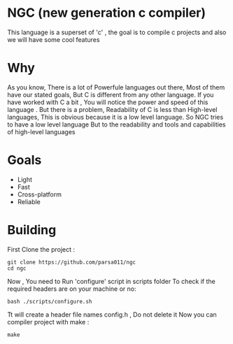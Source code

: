# NGC (new generation c compiler)

This language is a superset of 'c' , the goal is to compile c projects and also we will have some cool features

# Why

As you know, There is a lot of Powerfule languages out there, Most of them have our stated goals, But C is different from any other language.
If you have worked with C a bit , You will notice the power and speed of this language . But there is a problem, Readability of C is less than High-level languages, This is obvious because it is a low level language. So NGC tries to have a low level language But to the readability and tools and capabilities of high-level languages

# Goals
- Light
- Fast
- Cross-platform
- Reliable

# Building
First Clone the project :
```
git clone https://github.com/parsa011/ngc
cd ngc
```
Now ,  You need to Run 'configure' script in scripts folder To check if the required headers are on your machine or no:
```
bash ./scripts/configure.sh
```
Tt will create a header file names config.h , Do not delete it
Now you can compiler project with make :
```
make
```
